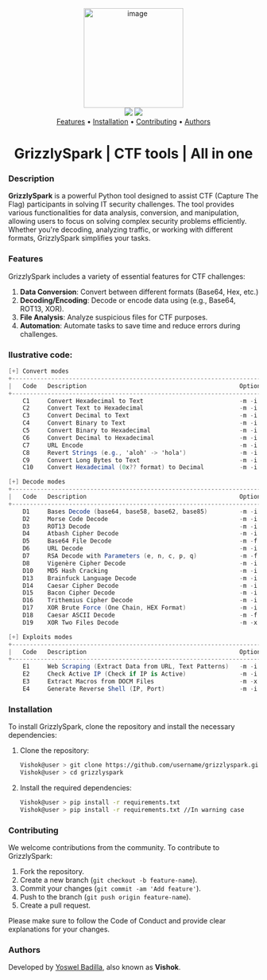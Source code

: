 <div align="center">
  <img src="https://github.com/user-attachments/assets/91880a9f-f659-42e2-a926-6f9ebdc5ce44" alt="image" width="200px" />
</div>

<div align="center">
  <img src="https://img.shields.io/badge/License-MIT-blue.svg" />
  <img src="https://img.shields.io/badge/Go-%3E%3D%201.0-blue.svg" />
</div>

<div align="center">
    <a href="#features">Features</a> • 
    <a href="#installation">Installation</a> • 
    <a href="#contributing">Contributing</a> • 
    <a href="#authors">Authors</a> 
</div>

<div align="center">
    <h1>GrizzlySpark | CTF tools | All in one</h1>
</div>

### Description
**GrizzlySpark** is a powerful Python tool designed to assist CTF (Capture The Flag) participants in solving IT security challenges. The tool provides various functionalities for data analysis, conversion, and manipulation, allowing users to focus on solving complex security problems efficiently. Whether you're decoding, analyzing traffic, or working with different formats, GrizzlySpark simplifies your tasks.

### Features
GrizzlySpark includes a variety of essential features for CTF challenges:
1. **Data Conversion**: Convert between different formats (Base64, Hex, etc.)<br>
2. **Decoding/Encoding**: Decode or encode data using (e.g., Base64, ROT13, XOR).<br>
3. **File Analysis**: Analyze suspicious files for CTF purposes.<br>
4. **Automation**: Automate tasks to save time and reduce errors during challenges.

### Ilustrative code:
```cs
[+] Convert modes
+---------------------------------------------------------------------------------------------------------------------------------------+
|   Code   Description                                           Options       More details                                             |
+---------------------------------------------------------------------------------------------------------------------------------------+
    C1     Convert Hexadecimal to Text                           -m -i         Input: Hexadecimal, Output: Text
    C2     Convert Text to Hexadecimal                           -m -i         Input: Text, Output: Hexadecimal
    C3     Convert Decimal to Text                               -m -i         Input: Decimal, Output: Text
    C4     Convert Binary to Text                                -m -i         Input: Binary, Output: Text
    C5     Convert Binary to Hexadecimal                         -m -i         Input: Binary, Output: Hexadecimal
    C6     Convert Decimal to Hexadecimal                        -m -i         Input: Decimal, Output: Hexadecimal
    C7     URL Encode                                            -m -i         Input: Text, Output: URL-encoded String
    C8     Revert Strings (e.g., 'aloh' -> 'hola')               -m -i         Input: Text, Output: Reversed String
    C9     Convert Long Bytes to Text                            -m -i         Input: Long Bytes, Output: Text
    C10    Convert Hexadecimal (0x?? format) to Decimal          -m -i         Input: Hexadecimal (0x format), Output: Decimal

[+] Decode modes
+---------------------------------------------------------------------------------------------------------------------------------------+
|   Code   Description                                           Options       More details                                             |
+---------------------------------------------------------------------------------------------------------------------------------------+
    D1     Bases Decode (base64, base58, base62, base85)         -m -i         Input: Base64 Encoded String, Output: Decoded Text
    D2     Morse Code Decode                                     -m -i         Input: Morse Code, Output: Text
    D3     ROT13 Decode                                          -m -i         Input: ROT13 Encoded Text, Output: Decoded Text
    D4     Atbash Cipher Decode                                  -m -i         Input: Atbash Encoded Text, Output: Decoded Text
    D5     Base64 File Decode                                    -m -f -r      Input: Base64 File, Output: Decoded File
    D6     URL Decode                                            -m -i         Input: URL Encoded String, Output: Decoded String
    D7     RSA Decode with Parameters (e, n, c, p, q)            -m -f         Input: RSA Parameters, Output: Decrypted Text
    D8     Vigenère Cipher Decode                                -m -i -k      Input: Encrypted Text, Key, Output: Decrypted Text
    D10    MD5 Hash Cracking                                     -m -i         Input: MD5 Hash, Output: Cracked Text
    D13    Brainfuck Language Decode                             -m -i         Input: Brainfuck Code, Output: Decoded Text
    D14    Caesar Cipher Decode                                  -m -i         Input: Caesar Encrypted Text, Output: Decrypted Text
    D15    Bacon Cipher Decode                                   -m -i         Input: Bacon Cipher Encrypted Text, Output: Decrypted Text
    D16    Trithemius Cipher Decode                              -m -i         Input: Trithemius Encrypted Text, Output: Decrypted Text
    D17    XOR Brute Force (One Chain, HEX Format)               -m -i         Input: XOR Encrypted Text, Output: Decrypted Text
    D18    Caesar ASCII Decode                                   -m -f         Input: Caesar Encrypted ASCII, Output: Decrypted ASCII
    D19    XOR Two Files Decode                                  -m -x -y -z   Input: Two Files, Output: Decrypted File

[+] Exploits modes
+---------------------------------------------------------------------------------------------------------------------------------------+
|   Code   Description                                           Options       More details                                             |
+---------------------------------------------------------------------------------------------------------------------------------------+
    E1     Web Scraping (Extract Data from URL, Text Patterns)   -m -i -j      Input: URL, Text Pattern, Output: Extracted Data
    E2     Check Active IP (Check if IP is Active)               -m -i         Input: IP Address, Output: Active Status
    E3     Extract Macros from DOCM Files                        -m -x         Input: DOCM File Path, Output: Extracted Macros
    E4     Generate Reverse Shell (IP, Port)                     -m -i -j      Input: IP, Port, Output: Reverse Shell Command
```

### Installation
To install GrizzlySpark, clone the repository and install the necessary dependencies:

1. Clone the repository:
    ```bash
    Vishok@user > git clone https://github.com/username/grizzlyspark.git
    Vishok@user > cd grizzlyspark
    ```

2. Install the required dependencies:
    ```bash
    Vishok@user > pip install -r requirements.txt
    Vishok@user > pip install -r requirements.txt //In warning case
    ```

### Contributing
We welcome contributions from the community. To contribute to GrizzlySpark:

1. Fork the repository.
2. Create a new branch (`git checkout -b feature-name`).
3. Commit your changes (`git commit -am 'Add feature'`).
4. Push to the branch (`git push origin feature-name`).
5. Create a pull request.

Please make sure to follow the Code of Conduct and provide clear explanations for your changes.

### Authors
Developed by [Yoswel Badilla](https://www.linkedin.com/in/yoswel-badilla-cyberjr/), also known as **Vishok**.

